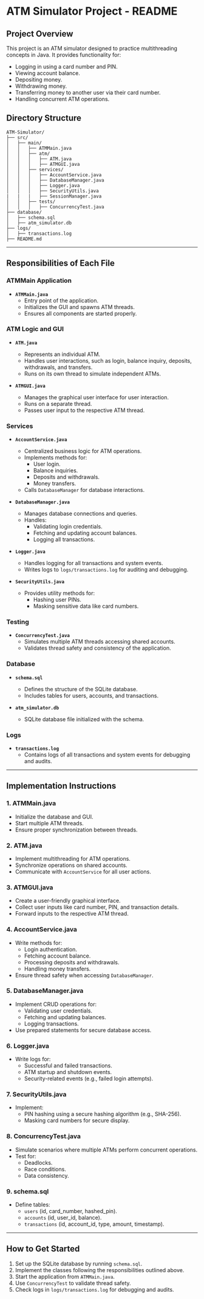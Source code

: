 # ATM Simulator Project - README

## **Project Overview**
This project is an ATM simulator designed to practice multithreading concepts in Java. It provides functionality for:
- Logging in using a card number and PIN.
- Viewing account balance.
- Depositing money.
- Withdrawing money.
- Transferring money to another user via their card number.
- Handling concurrent ATM operations.

## **Directory Structure**
```
ATM-Simulator/
├── src/
│   ├── main/
│   │   ├── ATMMain.java
│   │   ├── atm/
│   │   │   ├── ATM.java
│   │   │   ├── ATMGUI.java
│   │   ├── services/
│   │   │   ├── AccountService.java
│   │   │   ├── DatabaseManager.java
│   │   │   ├── Logger.java
│   │   │   ├── SecurityUtils.java
|   |   |   ├── SessionManager.java
│   │   ├── tests/
│   │   │   ├── ConcurrencyTest.java
├── database/
│   ├── schema.sql
│   ├── atm_simulator.db
├── logs/
│   ├── transactions.log
├── README.md
```

---

## **Responsibilities of Each File**

### **ATMMain Application**
- **`ATMMain.java`**
    - Entry point of the application.
    - Initializes the GUI and spawns ATM threads.
    - Ensures all components are started properly.

### **ATM Logic and GUI**
- **`ATM.java`**
    - Represents an individual ATM.
    - Handles user interactions, such as login, balance inquiry, deposits, withdrawals, and transfers.
    - Runs on its own thread to simulate independent ATMs.

- **`ATMGUI.java`**
    - Manages the graphical user interface for user interaction.
    - Runs on a separate thread.
    - Passes user input to the respective ATM thread.

### **Services**
- **`AccountService.java`**
    - Centralized business logic for ATM operations.
    - Implements methods for:
        - User login.
        - Balance inquiries.
        - Deposits and withdrawals.
        - Money transfers.
    - Calls `DatabaseManager` for database interactions.

- **`DatabaseManager.java`**
    - Manages database connections and queries.
    - Handles:
        - Validating login credentials.
        - Fetching and updating account balances.
        - Logging all transactions.

- **`Logger.java`**
    - Handles logging for all transactions and system events.
    - Writes logs to `logs/transactions.log` for auditing and debugging.

- **`SecurityUtils.java`**
    - Provides utility methods for:
        - Hashing user PINs.
        - Masking sensitive data like card numbers.

### **Testing**
- **`ConcurrencyTest.java`**
    - Simulates multiple ATM threads accessing shared accounts.
    - Validates thread safety and consistency of the application.

### **Database**
- **`schema.sql`**
    - Defines the structure of the SQLite database.
    - Includes tables for users, accounts, and transactions.

- **`atm_simulator.db`**
    - SQLite database file initialized with the schema.

### **Logs**
- **`transactions.log`**
    - Contains logs of all transactions and system events for debugging and audits.

---

## **Implementation Instructions**

### **1. ATMMain.java**
- Initialize the database and GUI.
- Start multiple ATM threads.
- Ensure proper synchronization between threads.

### **2. ATM.java**
- Implement multithreading for ATM operations.
- Synchronize operations on shared accounts.
- Communicate with `AccountService` for all user actions.

### **3. ATMGUI.java**
- Create a user-friendly graphical interface.
- Collect user inputs like card number, PIN, and transaction details.
- Forward inputs to the respective ATM thread.

### **4. AccountService.java**
- Write methods for:
    - Login authentication.
    - Fetching account balance.
    - Processing deposits and withdrawals.
    - Handling money transfers.
- Ensure thread safety when accessing `DatabaseManager`.

### **5. DatabaseManager.java**
- Implement CRUD operations for:
    - Validating user credentials.
    - Fetching and updating balances.
    - Logging transactions.
- Use prepared statements for secure database access.

### **6. Logger.java**
- Write logs for:
    - Successful and failed transactions.
    - ATM startup and shutdown events.
    - Security-related events (e.g., failed login attempts).

### **7. SecurityUtils.java**
- Implement:
    - PIN hashing using a secure hashing algorithm (e.g., SHA-256).
    - Masking card numbers for secure display.

### **8. ConcurrencyTest.java**
- Simulate scenarios where multiple ATMs perform concurrent operations.
- Test for:
    - Deadlocks.
    - Race conditions.
    - Data consistency.

### **9. schema.sql**
- Define tables:
    - `users` (id, card_number, hashed_pin).
    - `accounts` (id, user_id, balance).
    - `transactions` (id, account_id, type, amount, timestamp).

---

## **How to Get Started**
1. Set up the SQLite database by running `schema.sql`.
2. Implement the classes following the responsibilities outlined above.
3. Start the application from `ATMMain.java`.
4. Use `ConcurrencyTest` to validate thread safety.
5. Check logs in `logs/transactions.log` for debugging and audits.


